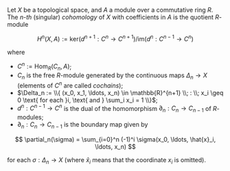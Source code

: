 Let $X$ be a topological space, and $A$ a module over a commutative ring $R$. The $n$-*th* (singular) *cohomology* of $X$ with coefficients in $A$ is the quotient $R$-module

$$
H^n(X, A) := \mathrm{ker}(d^{n+1}: C^{n} \to C^{n+1}) / \mathrm{im}(d^{n}: C^{n-1} \to C^{n})
$$

where 

- $C^n := \mathrm{Hom}_R(C_n, A)$;
- $C_n$ is the free $R$-module generated by the continuous maps $\Delta_n \to X$ (elements of $C^n$ are called *cochains*);
- $\Delta_n := \\{ (x_0, x_1, \ldots, x_n) \in \mathbb{R}^{n+1} \\; : \\; x_i \geq 0 \text{ for each }i, \text{ and } \sum_i x_i = 1 \\}$;
- $d^n : C^{n-1} \to C^n$ is the dual of the homomorphism $\partial_n: C_n \to C_{n-1}$ of $R$-modules;
- $\partial_n: C_n \to C_{n-1}$ is the boundary map given by

$$
\partial_n(\sigma) = \sum_{i=0}^n (-1)^i \sigma(x_0, \ldots, \hat{x}_i, \ldots, x_n)
$$

for each $\sigma: \Delta_n \to X$ (where $\hat{x}_i$ means that the coordinate $x_i$ is omitted).

